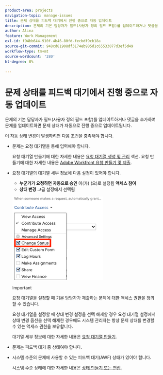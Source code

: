 ```yaml
---
product-area: projects
navigation-topic: manage-issues
title: 문제 상태를 피드백 대기에서 진행 중으로 자동 업데이트
description: 문제의 기본 담당자가 필드(사용자 정의 필드 포함)를 업데이트하거나 댓글을 추가하여 문제를 업데이트하면 문제 상태가 자동으로 진행 중으로 업데이트됩니다.
author: Alina
feature: Work Management
exl-id: f94bb644-910f-4b46-80fd-fecbdf9cb18a
source-git-commit: 948cd81908df3174eb985d1c65533077d3ef5d49
workflow-type: tm+mt
source-wordcount: '280'
ht-degree: 0%

---
```


# 문제 상태를 피드백 대기에서 진행 중으로 자동 업데이트

문제의 기본 담당자가 필드(사용자 정의 필드 포함)를 업데이트하거나 댓글을 추가하여 문제를 업데이트하면 문제 상태가 자동으로 진행 중으로 업데이트됩니다.

이 자동 상태 변경이 발생하려면 다음 조건을 충족해야 합니다.

* 문제는 요청 대기열을 통해 입력해야 합니다.

  요청 대기열 만들기에 대한 자세한 내용은 [요청 대기열 생성 및 관리](../../../manage-work/requests/create-and-manage-request-queues/create-manage-request-queues.md) 섹션. 요청 만들기에 대한 자세한 내용은 [Adobe Workfront 요청 만들기 및 제출](../../../manage-work/requests/create-requests/create-submit-requests.md).

* 요청 대기열의 대기열 세부 정보에 다음 설정이 있어야 합니다.
   * **누군가가 요청하면 자동으로 승인** 이(가) (으)로 설정됨 **액세스 참여**
   * **상태 변경** 고급 설정에서 선택됨

  ![대기열 세부 정보를 통해 기여자 액세스 및 상태 변경을 선택할 수 있습니다.](assets/queuedetails-contributeaccess-changestatus.png)

  >[!IMPORTANT]
  >
  >  요청 대기열을 설정할 때 기본 담당자가 제출하는 문제에 대한 액세스 권한을 정의할 수 있습니다.
  >
  >요청 대기열을 설정할 때 상태 변경 설정을 선택 해제할 경우 요청 대기열 설정에서 상태 변경 옵션을 선택 해제한 경우에도 시스템 관리자는 항상 문제 상태를 변경할 수 있는 액세스 권한을 보유합니다.

  대기열 세부 정보에 대한 자세한 내용은 [요청 대기열 만들기](../../../manage-work/requests/create-and-manage-request-queues/create-request-queue.md).

* 문제는 피드백 대기 중 상태여야 합니다.
* 시스템 수준의 문제에 사용할 수 있는 피드백 대기(AWF) 상태가 있어야 합니다.

  시스템 수준 상태에 대한 자세한 내용은 [상태 만들기 또는 편집](../../../administration-and-setup/customize-workfront/creating-custom-status-and-priority-labels/create-or-edit-a-status.md).
